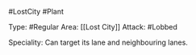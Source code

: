 #LostCity #Plant 

Type: #Regular 
Area: [[Lost City]]
Attack: #Lobbed

Speciality: Can target its lane and neighbouring lanes.